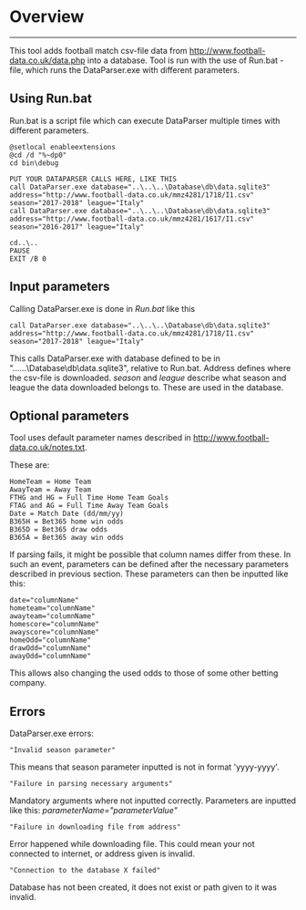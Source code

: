 # Overview
-----------
This tool adds football match csv-file data from http://www.football-data.co.uk/data.php 
into a database. Tool is run with the use of Run.bat -file, which runs the DataParser.exe 
with different parameters.

## Using Run.bat

Run.bat is a script file which can execute DataParser multiple times
with different parameters. 

```
@setlocal enableextensions
@cd /d "%~dp0"
cd bin\debug

PUT YOUR DATAPARSER CALLS HERE, LIKE THIS
call DataParser.exe database="..\..\..\Database\db\data.sqlite3" address="http://www.football-data.co.uk/mmz4281/1718/I1.csv" season="2017-2018" league="Italy"
call DataParser.exe database="..\..\..\Database\db\data.sqlite3" address="http://www.football-data.co.uk/mmz4281/1617/I1.csv" season="2016-2017" league="Italy"

cd..\..
PAUSE
EXIT /B 0
```

## Input parameters
Calling DataParser.exe is done in *Run.bat* like this
```
call DataParser.exe database="..\..\..\Database\db\data.sqlite3" address="http://www.football-data.co.uk/mmz4281/1718/I1.csv" season="2017-2018" league="Italy"
```

This calls DataParser.exe with database defined to be in "..\..\..\Database\db\data.sqlite3", relative
to Run.bat. Address defines where the csv-file is downloaded. *season* and *league* describe
what season and league the data downloaded belongs to. These are used in the database.

## Optional parameters

Tool uses default parameter names described in http://www.football-data.co.uk/notes.txt. 

These are:
```
HomeTeam = Home Team
AwayTeam = Away Team
FTHG and HG = Full Time Home Team Goals
FTAG and AG = Full Time Away Team Goals
Date = Match Date (dd/mm/yy)
B365H = Bet365 home win odds
B365D = Bet365 draw odds
B365A = Bet365 away win odds
```

If parsing fails, it might be possible that column names differ from these.
In such an event, parameters can be defined after the necessary parameters described
in previous section. These parameters can then be inputted like this:
```
date="columnName"
hometeam="columnName"
awayteam="columnName"
homescore="columnName"
awayscore="columnName"
homeOdd="columnName"
drawOdd="columnName"
awayOdd="columnName"
```

This allows also changing the used odds to those of some other betting company.

## Errors
DataParser.exe errors:
```
"Invalid season parameter"  
```
This means that season parameter inputted is not in format 'yyyy-yyyy'.

```
"Failure in parsing necessary arguments"
```
Mandatory arguments where not inputted correctly. Parameters are inputted like this:
*parameterName="parameterValue"*

```
"Failure in downloading file from address" 
```
Error happened while downloading file. This could mean your not connected to internet, or address
given is invalid.

```
"Connection to the database X failed"
```

Database has not been created, it does not exist or path given to it was invalid. 